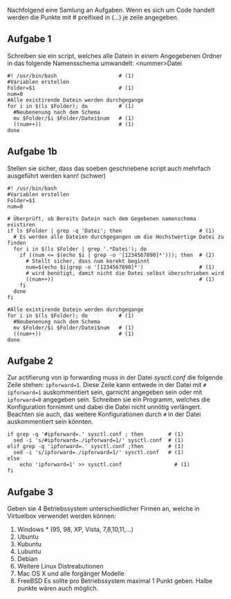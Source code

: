 Nachfolgend eine Samlung an Aufgaben. Wenn es sich um Code handelt werden die Punkte mit # preifixed in (...) je zeile angegeben.
  
## Aufgabe 1
Schreiben sie ein script, welches alle Datein in einem Angegebenen Ordner in das folgende Namensschema umwandelt:
\<nummer\>Datei  

    #! /usr/bin/bash                    # (1)
    #Variablen erstellen
    Folder=$1                           # (1)
    num=0             
    #Alle existirende Datein werden durchgegange
    for i in $(ls $Folder); do          # (1)
      #Neubenenung nach dem Schema
      mv $Folder/$i $Folder/Datei$num   # (1)
      ((num++))                         # (1)
    done
  
## Aufgabe 1b
Stellen sie sicher, dass das soeben geschriebene script auch mehrfach ausgeführt werden kann! (schwer)

    #! /usr/bin/bash
    #Variablen erstellen
    Folder=$1                                                   
    num=0
    
    # Überprüft, ob Bereits Datein nach dem Gegebenen namenschema existiren
    if ls $Folder | grep -q 'Datei'; then                         # (1)
      # Es werden alle Dateien durchgegangen um die Hochstwertige Datei zu finden
      for i in $(ls $Folder | grep '.*Datei'); do                 
        if ((num <= $(echo $i | grep -o '[1234567890]*'))); then  # (2)
          # Stellt sicher, dass num korekt beginnt
          num=$(echo $i|grep -o '[1234567890]*')                  # (1)    
          # wird benötigt, damit nicht die Datei selbst überschrieben wird
          ((num++))                                               # (1)
        fi
      done
    fi
    
    #Alle existirende Datein werden durchgegange
    for i in $(ls $Folder); do          # (1)
      #Neubenenung nach dem Schema
      mv $Folder/$i $Folder/Datei$num   # (1)
      ((num++))                         # (1)
    done

## Aufgabe 2
Zur actifierung von ip forwarding muss in der Datei *sysctl.conf* die folgende Zeile stehen: 
`ipforward=1`. Diese Zeile kann entwede in der Datei mit `# ipforward=1` auskommentiert sein, garnicht angegeben sein oder mit `ipforward=0` angegeben sein. Schreiben sie ein Programm, welches die Konfiguration fornimmt und dabei die Datei nicht unnötig verlängert. Beachten sie auch, das weitere Konfigurationen durch `#` in der Datei auskommentiert sein könnten.

    if grep -q '#ipforward=.' sysctl.conf ; then        # (1)
      sed -i 's/#ipforward=./ipforward=1/' sysctl.conf  # (1)
    elif grep -q 'ipforward=.' sysctl.conf ;then        # (1)
      sed -i 's/ipforward=./ipforward=1/' sysctl.conf   # (1)
    else
	    echo 'ipforward=1' >> sysctl.conf                 # (1)
    fi

## Aufgabe 3
Geben sie 4 Betriebssystem unterschiedlicher Firmen an, welche in Virtuelbox verwendet werden können:
1. Windows * (95, 98, XP, Vista, 7,8,10,11,...)
2. Ubuntu
3. Kubuntu
4. Lubuntu
5. Debian
6. Weitere Linux Distreabutionen
7. Mac OS X und alle forgänger Modelle
8. FreeBSD
Es sollte pro Betriebssystem maximal 1 Punkt geben. Halbe punkte wären auch möglich.  





